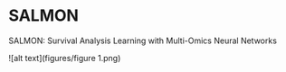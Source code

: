 # SALMON
SALMON: Survival Analysis Learning with Multi-Omics Neural Networks

![alt text](figures/figure 1.png)
